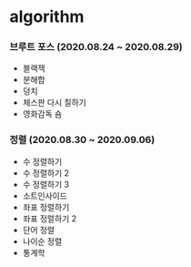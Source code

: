# algorithm

### 브루트 포스 (2020.08.24 ~ 2020.08.29)   
- 블랙잭   
- 분해합   
- 덩치   
- 체스판 다시 칠하기   
- 영화감독 숌   

### 정렬 (2020.08.30 ~ 2020.09.06)   
- 수 정렬하기   
- 수 정렬하기 2    
- 수 정렬하기 3   
- 소트인사이드   
- 좌표 정렬하기   
- 좌표 정렬하기 2   
- 단어 정렬   
- 나이순 정렬   
- 통계학   
